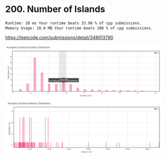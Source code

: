 # 200. Number of Islands

```
Runtime: 28 ms Your runtime beats 33.98 % of cpp submissions.
Memory Usage: 10.0 MB Your runtime beats 100 % of cpp submissions.
```
https://leetcode.com/submissions/detail/348613790   

![alt text](./cpu.png "Number of Islands - CPU")  
![alt text](./mem.png "Number of Islands - Memory")  

